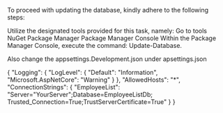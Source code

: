 
To proceed with updating the database, kindly adhere to the following steps:

Utilize the designated tools provided for this task, namely:
Go to tools
NuGet Package Manager
Package Manager Console
Within the Package Manager Console, execute the command: Update-Database.

Also change the 
appsettings.Development.json
under apsettings.json

{
  "Logging": {
    "LogLevel": {
      "Default": "Information",
      "Microsoft.AspNetCore": "Warning"
    }
  },
  "AllowedHosts": "*",
  "ConnectionStrings": {
    "EmployeeList": "Server="YourServer";Database=EmployeeListDb; Trusted_Connection=True;TrustServerCertificate=True"
  }
}
